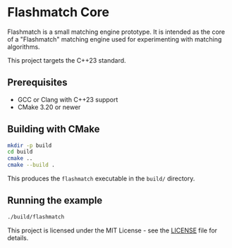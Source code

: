 # Flashmatch Core

Flashmatch is a small matching engine prototype. It is intended as the core of a
"Flashmatch" matching engine used for experimenting with matching
algorithms.

This project targets the C++23 standard.

## Prerequisites

- GCC or Clang with C++23 support
- CMake 3.20 or newer

## Building with CMake

```bash
mkdir -p build
cd build
cmake ..
cmake --build .
```

This produces the `flashmatch` executable in the `build/` directory.

## Running the example

```bash
./build/flashmatch
```
This project is licensed under the MIT License - see the [LICENSE](LICENSE) file for details.
